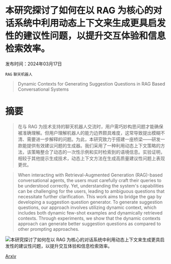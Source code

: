 # 本研究探讨了如何在以 RAG 为核心的对话系统中利用动态上下文来生成更具启发性的建议性问题，以提升交互体验和信息检索效率。

发布时间：2024年03月17日

`RAG` `聊天机器人`

> Dynamic Contexts for Generating Suggestion Questions in RAG Based Conversational Systems

# 摘要

> 在与 RAG 为技术支持的聊天机器人交流时，用户需巧妙构思问题才能确保被准确理解。但用户理解机器人的能力边界颇具难度，这常导致提出模糊不清、需要进一步解释的问题。为此，本研究致力于搭建一座桥梁——研发一款能提供有效建议问题的生成器。我们采用了一种利用动态上下文策略的方法，该策略整合了动态的一次性示例和实时检索到的语境信息。实验证明，相较于其他提示生成技术，动态上下文方法在生成高质量建议性问题上表现更优。

> When interacting with Retrieval-Augmented Generation (RAG)-based conversational agents, the users must carefully craft their queries to be understood correctly. Yet, understanding the system's capabilities can be challenging for the users, leading to ambiguous questions that necessitate further clarification. This work aims to bridge the gap by developing a suggestion question generator. To generate suggestion questions, our approach involves utilizing dynamic context, which includes both dynamic few-shot examples and dynamically retrieved contexts. Through experiments, we show that the dynamic contexts approach can generate better suggestion questions as compared to other prompting approaches.

![本研究探讨了如何在以 RAG 为核心的对话系统中利用动态上下文来生成更具启发性的建议性问题，以提升交互体验和信息检索效率。](../../../paper_images/2403.11413/dynamicShot1.jpg)

[Arxiv](https://arxiv.org/abs/2403.11413)